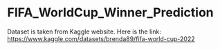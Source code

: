 # FIFA_WorldCup_Winner_Prediction
Dataset is taken from Kaggle website. Here is the link: https://www.kaggle.com/datasets/brenda89/fifa-world-cup-2022
